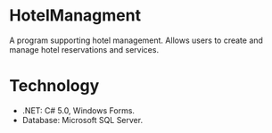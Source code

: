 # HotelManagment

A program supporting hotel management. Allows users to create and manage hotel reservations and services.
# Technology

* .NET: C# 5.0, Windows Forms. 
* Database: Microsoft SQL Server.
